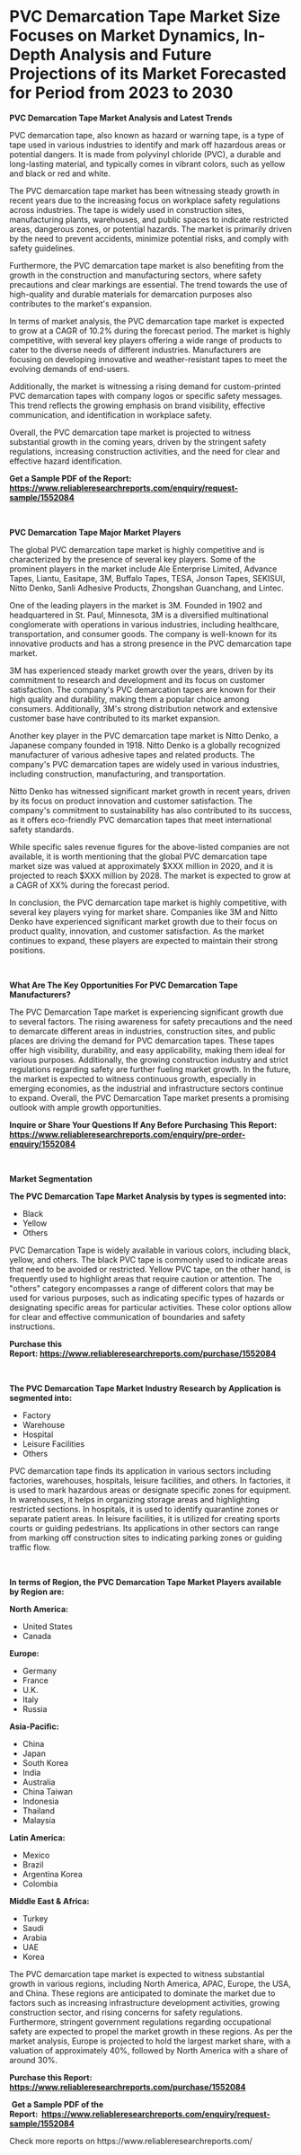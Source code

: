 <p><h1>PVC Demarcation Tape Market Size Focuses on Market Dynamics, In-Depth Analysis and Future Projections of its Market Forecasted for Period from 2023 to 2030</h1></p><p><strong>PVC Demarcation Tape Market Analysis and Latest Trends</strong></p>
<p><p>PVC demarcation tape, also known as hazard or warning tape, is a type of tape used in various industries to identify and mark off hazardous areas or potential dangers. It is made from polyvinyl chloride (PVC), a durable and long-lasting material, and typically comes in vibrant colors, such as yellow and black or red and white.</p><p>The PVC demarcation tape market has been witnessing steady growth in recent years due to the increasing focus on workplace safety regulations across industries. The tape is widely used in construction sites, manufacturing plants, warehouses, and public spaces to indicate restricted areas, dangerous zones, or potential hazards. The market is primarily driven by the need to prevent accidents, minimize potential risks, and comply with safety guidelines.</p><p>Furthermore, the PVC demarcation tape market is also benefiting from the growth in the construction and manufacturing sectors, where safety precautions and clear markings are essential. The trend towards the use of high-quality and durable materials for demarcation purposes also contributes to the market's expansion.</p><p>In terms of market analysis, the PVC demarcation tape market is expected to grow at a CAGR of 10.2% during the forecast period. The market is highly competitive, with several key players offering a wide range of products to cater to the diverse needs of different industries. Manufacturers are focusing on developing innovative and weather-resistant tapes to meet the evolving demands of end-users.</p><p>Additionally, the market is witnessing a rising demand for custom-printed PVC demarcation tapes with company logos or specific safety messages. This trend reflects the growing emphasis on brand visibility, effective communication, and identification in workplace safety.</p><p>Overall, the PVC demarcation tape market is projected to witness substantial growth in the coming years, driven by the stringent safety regulations, increasing construction activities, and the need for clear and effective hazard identification.</p></p>
<p><strong>Get a Sample PDF of the Report:&nbsp; <a href="https://www.reliableresearchreports.com/enquiry/request-sample/1552084">https://www.reliableresearchreports.com/enquiry/request-sample/1552084</a></strong></p>
<p>&nbsp;</p>
<p><strong>PVC Demarcation Tape Major Market Players</strong></p>
<p><p>The global PVC demarcation tape market is highly competitive and is characterized by the presence of several key players. Some of the prominent players in the market include Ale Enterprise Limited, Advance Tapes, Liantu, Easitape, 3M, Buffalo Tapes, TESA, Jonson Tapes, SEKISUI, Nitto Denko, Sanli Adhesive Products, Zhongshan Guanchang, and Lintec.</p><p>One of the leading players in the market is 3M. Founded in 1902 and headquartered in St. Paul, Minnesota, 3M is a diversified multinational conglomerate with operations in various industries, including healthcare, transportation, and consumer goods. The company is well-known for its innovative products and has a strong presence in the PVC demarcation tape market. </p><p>3M has experienced steady market growth over the years, driven by its commitment to research and development and its focus on customer satisfaction. The company's PVC demarcation tapes are known for their high quality and durability, making them a popular choice among consumers. Additionally, 3M's strong distribution network and extensive customer base have contributed to its market expansion.</p><p>Another key player in the PVC demarcation tape market is Nitto Denko, a Japanese company founded in 1918. Nitto Denko is a globally recognized manufacturer of various adhesive tapes and related products. The company's PVC demarcation tapes are widely used in various industries, including construction, manufacturing, and transportation.</p><p>Nitto Denko has witnessed significant market growth in recent years, driven by its focus on product innovation and customer satisfaction. The company's commitment to sustainability has also contributed to its success, as it offers eco-friendly PVC demarcation tapes that meet international safety standards.</p><p>While specific sales revenue figures for the above-listed companies are not available, it is worth mentioning that the global PVC demarcation tape market size was valued at approximately $XXX million in 2020, and it is projected to reach $XXX million by 2028. The market is expected to grow at a CAGR of XX% during the forecast period.</p><p>In conclusion, the PVC demarcation tape market is highly competitive, with several key players vying for market share. Companies like 3M and Nitto Denko have experienced significant market growth due to their focus on product quality, innovation, and customer satisfaction. As the market continues to expand, these players are expected to maintain their strong positions.</p></p>
<p>&nbsp;</p>
<p><strong>What Are The Key Opportunities For PVC Demarcation Tape Manufacturers?</strong></p>
<p><p>The PVC Demarcation Tape market is experiencing significant growth due to several factors. The rising awareness for safety precautions and the need to demarcate different areas in industries, construction sites, and public places are driving the demand for PVC demarcation tapes. These tapes offer high visibility, durability, and easy applicability, making them ideal for various purposes. Additionally, the growing construction industry and strict regulations regarding safety are further fueling market growth. In the future, the market is expected to witness continuous growth, especially in emerging economies, as the industrial and infrastructure sectors continue to expand. Overall, the PVC Demarcation Tape market presents a promising outlook with ample growth opportunities.</p></p>
<p><strong>Inquire or Share Your Questions If Any Before Purchasing This Report: <a href="https://www.reliableresearchreports.com/enquiry/pre-order-enquiry/1552084">https://www.reliableresearchreports.com/enquiry/pre-order-enquiry/1552084</a></strong></p>
<p>&nbsp;</p>
<p><strong>Market Segmentation</strong></p>
<p><strong>The PVC Demarcation Tape Market Analysis by types is segmented into:</strong></p>
<p><ul><li>Black</li><li>Yellow</li><li>Others</li></ul></p>
<p><p>PVC Demarcation Tape is widely available in various colors, including black, yellow, and others. The black PVC tape is commonly used to indicate areas that need to be avoided or restricted. Yellow PVC tape, on the other hand, is frequently used to highlight areas that require caution or attention. The "others" category encompasses a range of different colors that may be used for various purposes, such as indicating specific types of hazards or designating specific areas for particular activities. These color options allow for clear and effective communication of boundaries and safety instructions.</p></p>
<p><strong>Purchase this Report:&nbsp;<a href="https://www.reliableresearchreports.com/purchase/1552084">https://www.reliableresearchreports.com/purchase/1552084</a></strong></p>
<p>&nbsp;</p>
<p><strong>The PVC Demarcation Tape Market Industry Research by Application is segmented into:</strong></p>
<p><ul><li>Factory</li><li>Warehouse</li><li>Hospital</li><li>Leisure Facilities</li><li>Others</li></ul></p>
<p><p>PVC demarcation tape finds its application in various sectors including factories, warehouses, hospitals, leisure facilities, and others. In factories, it is used to mark hazardous areas or designate specific zones for equipment. In warehouses, it helps in organizing storage areas and highlighting restricted sections. In hospitals, it is used to identify quarantine zones or separate patient areas. In leisure facilities, it is utilized for creating sports courts or guiding pedestrians. Its applications in other sectors can range from marking off construction sites to indicating parking zones or guiding traffic flow.</p></p>
<p>&nbsp;</p>
<p><strong>In terms of Region, the PVC Demarcation Tape Market Players available by Region are:</strong></p>
<p>
    <p> <strong> North America: </strong>
        <ul>
            <li>United States</li>
            <li>Canada</li>
        </ul>
        </p> 
    <p> <strong> Europe: </strong>
        <ul>
            <li>Germany</li>
            <li>France</li>
            <li>U.K.</li>
            <li>Italy</li>
            <li>Russia</li>
        </ul>
        </p> 
    <p> <strong> Asia-Pacific: </strong>
        <ul>
            <li>China</li>
            <li>Japan</li>
            <li>South Korea</li>
            <li>India</li>
            <li>Australia</li>
            <li>China Taiwan</li>
            <li>Indonesia</li>
            <li>Thailand</li>
            <li>Malaysia</li>
        </ul>
        </p> 
    <p> <strong> Latin America: </strong>
        <ul>
            <li>Mexico</li>
            <li>Brazil</li>
            <li>Argentina Korea</li>
            <li>Colombia</li>
        </ul>
        </p> 
    <p> <strong> Middle East & Africa: </strong>
        <ul>
            <li>Turkey</li>
            <li>Saudi</li>
            <li>Arabia</li>
            <li>UAE</li>
            <li>Korea</li>
        </ul>
    </p>
    </p>
<p><p>The PVC demarcation tape market is expected to witness substantial growth in various regions, including North America, APAC, Europe, the USA, and China. These regions are anticipated to dominate the market due to factors such as increasing infrastructure development activities, growing construction sector, and rising concerns for safety regulations. Furthermore, stringent government regulations regarding occupational safety are expected to propel the market growth in these regions. As per the market analysis, Europe is projected to hold the largest market share, with a valuation of approximately 40%, followed by North America with a share of around 30%.</p></p>
<p><strong>Purchase this Report: <a href="https://www.reliableresearchreports.com/purchase/1552084">https://www.reliableresearchreports.com/purchase/1552084</a></strong></p>
<p>&nbsp;<strong>Get a Sample PDF of the Report:&nbsp;&nbsp;<a href="https://www.reliableresearchreports.com/enquiry/request-sample/1552084">https://www.reliableresearchreports.com/enquiry/request-sample/1552084</a></strong></p>
<p><strong></strong></p>
<p>Check more reports on https://www.reliableresearchreports.com/</p>